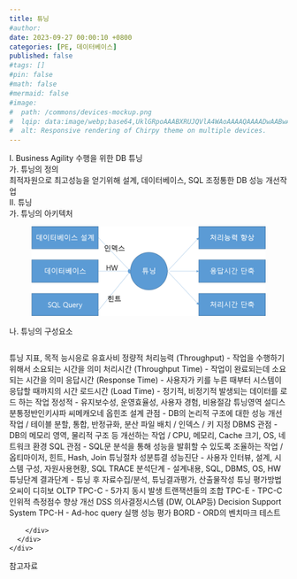 ```yaml
---
title: 튜닝
#author: 
date: 2023-09-27 00:00:10 +0800
categories: [PE, 데이터베이스]
published: false
#tags: []
#pin: false
#math: false
#mermaid: false
#image:
#  path: /commons/devices-mockup.png
#  lqip: data:image/webp;base64,UklGRpoAAABXRUJQVlA4WAoAAAAQAAAADwAABwAAQUxQSDIAAAARL0AmbZurmr57yyIiqE8oiG0bejIYEQTgqiDA9vqnsUSI6H+oAERp2HZ65qP/VIAWAFZQOCBCAAAA8AEAnQEqEAAIAAVAfCWkAALp8sF8rgRgAP7o9FDvMCkMde9PK7euH5M1m6VWoDXf2FkP3BqV0ZYbO6NA/VFIAAAA
#  alt: Responsive rendering of Chirpy theme on multiple devices.
---
```


<div class="post-wrap">
  <div class="para">
    <div class="para-title">
      I. Business Agility 수행을 위한 DB 튜닝
    </div>
    <div class="para-cntnt">
      <div class="para">
        <div class="para-title">
          가. 튜닝의 정의
        </div>
        <div class="para-cntnt">
            최적자원으로 최고성능을 얻기위해 설계, 데이터베이스, SQL 조정통한 DB 성능 개선작업
        </div>
      </div>
    </div>
  </div>
  
  <div class="para">
    <div class="para-title">
      II. 튜닝
    </div>
    <div class="para-cntnt">
      <div class="para">
        <div class="para-title">
          가. 튜닝의 아키텍처
        </div>
        <div class="para-cntnt">
          <figure class="post-figure">
            <img src="/assets/img/posts/튜닝.png" alt="튜닝">
<!--            <figcaption>Source: Unveiling the Metaverse: Exploring Emerging Trends, Multifaceted Perspectives, and Future Challenges</figcaption>-->
          </figure>
        </div>
      </div>
      <div class="para">
        <div class="para-title">
          나. 튜닝의 구성요소
        </div>
        <div class="para-cntnt">
          <table class="post-table">
          </table>
          튜닝 지표, 목적 능시응로 유효사비
  정량적
    처리능력 (Throughput) - 작업을 수행하기 위해서 소요되는 시간을 의미
    처리시간 (Throughput Time) - 작업이 완료되는데 소요되는 시간을 의미
    응답시간 (Response Time) - 사용자가 키를 누른 때부터 시스템이 응답할 때까지의 시간 
    로드시간 (Load Time) - 정기적, 비정기적 발생되는 데이터를 로드 하는 작업
  정성적 - 유지보수성, 운영효율성, 사용자 경험, 비용절감
튜닝영역 설디스 분통정반인키샤파 씨메캐오네 옵힌조
  설계 관점 - DB의 논리적 구조에 대한 성능 개선 작업 / 테이블 분할, 통합, 반정규화, 분산 파일 배치 / 인덱스 / 키 지정
  DBMS 관점 - DB의 메모리 영역, 물리적 구조 등 개선하는 작업 / CPU, 메모리, Cache 크기, OS, 네트워크 환경
  SQL 관점 - SQL문 분석을 통해 성능을 발휘할 수 있도록 조율하는 작업 / 옵티마이저, 힌트, Hash, Join
튜닝절차 성분튜결
  성능진단 - 사용자 인터뷰, 설계, 시스템 구성, 자원사용현황, SQL TRACE
  분석단계 - 설계내용, SQL, DBMS, OS, HW
  튜닝단계 
  결과단계 - 튜닝 후 자료수집/분석, 튜닝결과평가, 산출물작성
튜닝 평가방법 오씨이 디히보
  OLTP 
    TPC-C - 5가지 동시 발생 트랜잭션들의 조합
    TPC-E - TPC-C 인위적 측정점수 향상 개선 
  DSS 의사결정시스템 (DW, OLAP등) Decision Support System
    TPC-H - Ad-hoc query 실행 성능 평가
    BORD - ORD의 벤치마크 테스트

        </div>
      </div>
    </div>
  </div>

  <div class="refr-wrap">
    <div class="refr-title">
        참고자료
    </div>
    <ol class="refr-list">
    <!--    <li>(나현식, 최대선) <a target="_blank" href="https://scienceon.kisti.re.kr/commons/util/originalView.do?cn=JAKO202225948430499&oCn=JAKO202225948430499&dbt=JAKO&journal=NJOU00291864">메타버스 보안 위협 요소 및 대응 방안 검토</a></li>-->
    <!--    <li>(M. Uddin, S. Manickam, H. Ullah, M. Obaidat and A. Dandoush) <a target="_blank" href="https://ieeexplore.ieee.org/abstract/document/10138386">Unveiling the Metaverse: Exploring Emerging Trends, Multifaceted Perspectives, and Future Challenges</a></li>-->
    </ol>
  </div>
</div>
